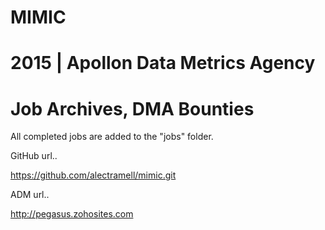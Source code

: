 # MIMIC
# 2015 | Apollon Data Metrics Agency
# Job Archives, DMA Bounties

All completed jobs are added to the "jobs" folder.

GitHub url..

   https://github.com/alectramell/mimic.git

ADM url..

   http://pegasus.zohosites.com
